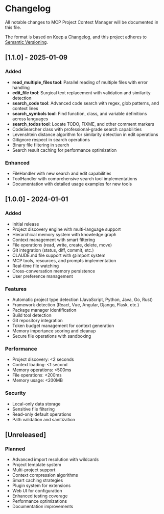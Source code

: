# Changelog

All notable changes to MCP Project Context Manager will be documented in this file.

The format is based on [Keep a Changelog](https://keepachangelog.com/en/1.0.0/),
and this project adheres to [Semantic Versioning](https://semver.org/spec/v2.0.0.html).

## [1.1.0] - 2025-01-09

### Added
- **read_multiple_files tool**: Parallel reading of multiple files with error handling
- **edit_file tool**: Surgical text replacement with validation and similarity detection
- **search_code tool**: Advanced code search with regex, glob patterns, and context lines
- **search_symbols tool**: Find function, class, and variable definitions across languages
- **search_todos tool**: Locate TODO, FIXME, and other comment markers
- CodeSearcher class with professional-grade search capabilities
- Levenshtein distance algorithm for similarity detection in edit operations
- Gitignore respect in search operations
- Binary file filtering in search
- Search result caching for performance optimization

### Enhanced
- FileHandler with new search and edit capabilities
- ToolHandler with comprehensive search tool implementations
- Documentation with detailed usage examples for new tools

## [1.0.0] - 2024-01-01

### Added
- Initial release
- Project discovery engine with multi-language support
- Hierarchical memory system with knowledge graph
- Context management with smart filtering
- File operations (read, write, create, delete, move)
- Git integration (status, diff, commit, etc.)
- CLAUDE.md file support with @import system
- MCP tools, resources, and prompts implementation
- Real-time file watching
- Cross-conversation memory persistence
- User preference management

### Features
- Automatic project type detection (JavaScript, Python, Java, Go, Rust)
- Framework detection (React, Vue, Angular, Django, Flask, etc.)
- Package manager identification
- Build tool detection
- Git repository integration
- Token budget management for context generation
- Memory importance scoring and cleanup
- Secure file operations with sandboxing

### Performance
- Project discovery: <2 seconds
- Context loading: <1 second
- Memory operations: <500ms
- File operations: <200ms
- Memory usage: <200MB

### Security
- Local-only data storage
- Sensitive file filtering
- Read-only default operations
- Path validation and sanitization

## [Unreleased]

### Planned
- Advanced import resolution with wildcards
- Project template system
- Multi-project support
- Context compression algorithms
- Smart caching strategies
- Plugin system for extensions
- Web UI for configuration
- Enhanced testing coverage
- Performance optimizations
- Documentation improvements
